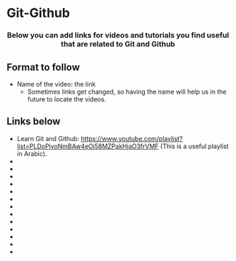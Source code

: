 # Git-Github

<p align="center">
  <h3 align="center">Below you can add links for videos and tutorials you find useful that are related to Git and Github</h3></p>


## Format to follow
* Name of the video: the link
  * Sometimes links get changed, so having the name will help us in the future to locate the videos.


## Links below

* Learn Git and Github: https://www.youtube.com/playlist?list=PLDoPjvoNmBAw4eOj58MZPakHjaO3frVMF    (This is a useful playlist in Arabic).
*
* 
* 
* 
* 
* 
* 
* 
* 
* 
* 
* 
* 

